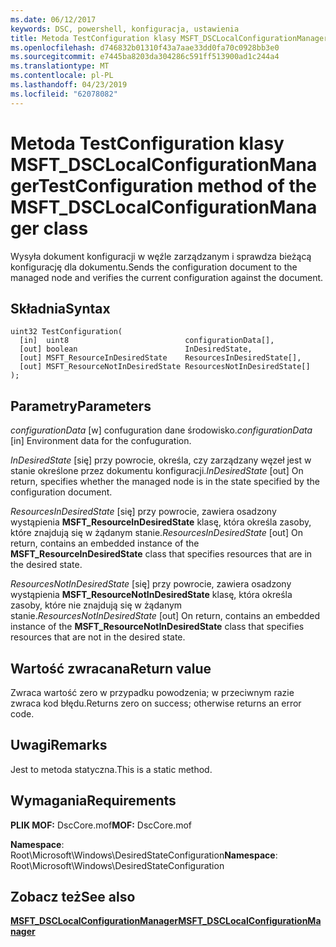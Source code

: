 ```yaml
---
ms.date: 06/12/2017
keywords: DSC, powershell, konfiguracja, ustawienia
title: Metoda TestConfiguration klasy MSFT_DSCLocalConfigurationManager
ms.openlocfilehash: d746832b01310f43a7aae33dd0fa70c0928bb3e0
ms.sourcegitcommit: e7445ba8203da304286c591ff513900ad1c244a4
ms.translationtype: MT
ms.contentlocale: pl-PL
ms.lasthandoff: 04/23/2019
ms.locfileid: "62078082"
---
```

# <a name="testconfiguration-method-of-the-msftdsclocalconfigurationmanager-class"></a><span data-ttu-id="e979e-103">Metoda TestConfiguration klasy MSFT_DSCLocalConfigurationManager</span><span class="sxs-lookup"><span data-stu-id="e979e-103">TestConfiguration method of the MSFT_DSCLocalConfigurationManager class</span></span>

<span data-ttu-id="e979e-104">Wysyła dokument konfiguracji w węźle zarządzanym i sprawdza bieżącą konfigurację dla dokumentu.</span><span class="sxs-lookup"><span data-stu-id="e979e-104">Sends the configuration document to the managed node and verifies the current configuration against the document.</span></span>

## <a name="syntax"></a><span data-ttu-id="e979e-105">Składnia</span><span class="sxs-lookup"><span data-stu-id="e979e-105">Syntax</span></span>

```mof
uint32 TestConfiguration(
  [in]  uint8                          configurationData[],
  [out] boolean                        InDesiredState,
  [out] MSFT_ResourceInDesiredState    ResourcesInDesiredState[],
  [out] MSFT_ResourceNotInDesiredState ResourcesNotInDesiredState[]
);
```

## <a name="parameters"></a><span data-ttu-id="e979e-106">Parametry</span><span class="sxs-lookup"><span data-stu-id="e979e-106">Parameters</span></span>

<span data-ttu-id="e979e-107">*configurationData* \[w\] confuguration dane środowisko.</span><span class="sxs-lookup"><span data-stu-id="e979e-107">*configurationData* \[in\] Environment data for the confuguration.</span></span>

<span data-ttu-id="e979e-108">*InDesiredState* \[się\] przy powrocie, określa, czy zarządzany węzeł jest w stanie określone przez dokumentu konfiguracji.</span><span class="sxs-lookup"><span data-stu-id="e979e-108">*InDesiredState* \[out\] On return, specifies whether the managed node is in the state specified by the configuration document.</span></span>

<span data-ttu-id="e979e-109">*ResourcesInDesiredState* \[się\] przy powrocie, zawiera osadzony wystąpienia **MSFT_ResourceInDesiredState** klasę, która określa zasoby, które znajdują się w żądanym stanie.</span><span class="sxs-lookup"><span data-stu-id="e979e-109">*ResourcesInDesiredState* \[out\] On return, contains an embedded instance of the **MSFT_ResourceInDesiredState** class that specifies resources that are in the desired state.</span></span>

<span data-ttu-id="e979e-110">*ResourcesNotInDesiredState* \[się\] przy powrocie, zawiera osadzony wystąpienia **MSFT_ResourceNotInDesiredState** klasę, która określa zasoby, które nie znajdują się w żądanym stanie.</span><span class="sxs-lookup"><span data-stu-id="e979e-110">*ResourcesNotInDesiredState* \[out\] On return, contains an embedded instance of the **MSFT_ResourceNotInDesiredState** class that specifies resources that are not in the desired state.</span></span>

## <a name="return-value"></a><span data-ttu-id="e979e-111">Wartość zwracana</span><span class="sxs-lookup"><span data-stu-id="e979e-111">Return value</span></span>

<span data-ttu-id="e979e-112">Zwraca wartość zero w przypadku powodzenia; w przeciwnym razie zwraca kod błędu.</span><span class="sxs-lookup"><span data-stu-id="e979e-112">Returns zero on success; otherwise returns an error code.</span></span>

## <a name="remarks"></a><span data-ttu-id="e979e-113">Uwagi</span><span class="sxs-lookup"><span data-stu-id="e979e-113">Remarks</span></span>

<span data-ttu-id="e979e-114">Jest to metoda statyczna.</span><span class="sxs-lookup"><span data-stu-id="e979e-114">This is a static method.</span></span>

## <a name="requirements"></a><span data-ttu-id="e979e-115">Wymagania</span><span class="sxs-lookup"><span data-stu-id="e979e-115">Requirements</span></span>

<span data-ttu-id="e979e-116">**PLIK MOF:** DscCore.mof</span><span class="sxs-lookup"><span data-stu-id="e979e-116">**MOF:** DscCore.mof</span></span>

<span data-ttu-id="e979e-117">**Namespace**: Root\Microsoft\Windows\DesiredStateConfiguration</span><span class="sxs-lookup"><span data-stu-id="e979e-117">**Namespace**: Root\Microsoft\Windows\DesiredStateConfiguration</span></span>

## <a name="see-also"></a><span data-ttu-id="e979e-118">Zobacz też</span><span class="sxs-lookup"><span data-stu-id="e979e-118">See also</span></span>

[<span data-ttu-id="e979e-119">**MSFT_DSCLocalConfigurationManager**</span><span class="sxs-lookup"><span data-stu-id="e979e-119">**MSFT_DSCLocalConfigurationManager**</span></span>](msft-dsclocalconfigurationmanager.md)
